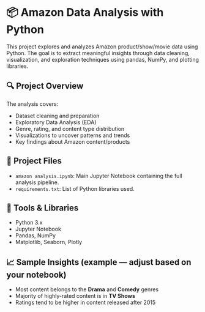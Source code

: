 # 📦 Amazon Data Analysis with Python
This project explores and analyzes Amazon product/show/movie data using Python. The goal is to extract meaningful insights through data cleaning, visualization, and exploration techniques using pandas, NumPy, and plotting libraries.

## 🔍 Project Overview
The analysis covers:
- Dataset cleaning and preparation
- Exploratory Data Analysis (EDA)
- Genre, rating, and content type distribution
- Visualizations to uncover patterns and trends
- Key findings about Amazon content/products

## 📁 Project Files
- `amazon analysis.ipynb`: Main Jupyter Notebook containing the full analysis pipeline.
- `requirements.txt`: List of Python libraries used.

## 🔧 Tools & Libraries
- Python 3.x
- Jupyter Notebook
- Pandas, NumPy
- Matplotlib, Seaborn, Plotly

## 📈 Sample Insights (example — adjust based on your notebook)
- Most content belongs to the **Drama** and **Comedy** genres
- Majority of highly-rated content is in **TV Shows**
- Ratings tend to be higher in content released after 2015
